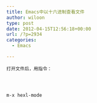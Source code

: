 ```yaml
---
title: Emacs中以十六进制查看文件
author: wiloon
type: post
date: 2012-04-15T12:56:18+00:00
url: /?p=2934
categories:
  - Emacs

---
```


  
    打开文件后，用指令：
  


  
    m-x hexl-mode
  
